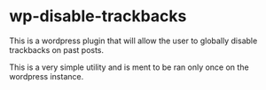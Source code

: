 wp-disable-trackbacks
=====================

This is a wordpress plugin that will allow the user to globally disable trackbacks on past posts.

This is a very simple utility and is ment to be ran only once on the wordpress instance.